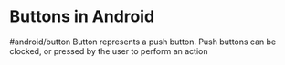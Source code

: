 
# Buttons in Android
#android/button
Button represents a push button. Push buttons can be clocked, or pressed by the user to perform an action

 




















